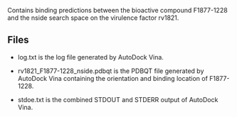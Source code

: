 Contains binding predictions between the bioactive compound F1877-1228 and the nside search space on the virulence factor rv1821.

## Files

- log.txt is the log file generated by AutoDock Vina.

- rv1821_F1877-1228_nside.pdbqt is the PDBQT file generated by AutoDock Vina containing the orientation and binding location of F1877-1228.

- stdoe.txt is the combined STDOUT and STDERR output of AutoDock Vina.

